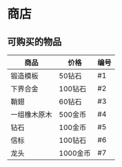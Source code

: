 # 商店
## 可购买的物品
|商品|价格|编号|
--|--|--|
|锻造模板|50钻石|#1|
|下界合金|100钻石|#2|
|鞘翅|60钻石|#3|
|一组橡木原木|500金币|#4|
|钻石|100金币|#5|
|信标|100钻石|#6|
|龙头|1000金币|#7|